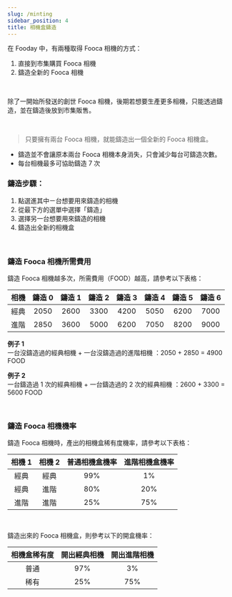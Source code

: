 ```yaml
---
slug: /minting
sidebar_position: 4
title: 相機盒鑄造
---
```


在 Fooday 中，有兩種取得 Fooca 相機的方式：
1. 直接到市集購買 Fooca 相機
2. 鑄造全新的 Fooca 相機

<br/>

除了一開始所發送的創世 Fooca 相機，後期若想要生產更多相機，只能透過鑄造，並在鑄造後放到市集販售。

<br/>

> 只要擁有兩台 Fooca 相機，就能鑄造出一個全新的 Fooca 相機盒。

* 鑄造並不會讓原本兩台 Fooca 相機本身消失，只會減少每台可鑄造次數。
* 每台相機最多可協助鑄造 7 次

### 鑄造步驟：

1. 點選進其中ㄧ台想要用來鑄造的相機
2. 從最下方的選單中選擇「鑄造」
3. 選擇另一台想要用來鑄造的相機
4. 鑄造出全新的相機盒

<br/>

### 鑄造 Fooca 相機所需費用
鑄造 Fooca 相機越多次，所需費用（FOOD）越高，請參考以下表格：

| 相機  | 鑄造 0  | 鑄造 1  | 鑄造 2  | 鑄造 3  | 鑄造 4  |  鑄造 5 | 鑄造 6  |
|:---:|:---:|:---:|:---:|:---:|:---:|:---:|:---:|
| 經典 | 2050  | 2600  | 3300  | 4200  |  5050 |6200   | 7000  |
| 進階  | 2850  | 3600  | 5000  | 6200  |7050   | 8200  | 9000  |

**例子 1**  
一台沒鑄造過的經典相機 + 一台沒鑄造過的進階相機
：2050 + 2850 = 4900 FOOD

**例子 2**  
一台鑄造過 1 次的經典相機 + 一台鑄造過的 2 次的經典相機
：2600 + 3300 = 5600 FOOD

<br/>

### 鑄造 Fooca 相機機率
鑄造 Fooca 相機時，產出的相機盒稀有度機率，請參考以下表格：

| 相機 1  | 相機 2  |  普通相機盒機率  | 進階相機盒機率  |
|:---:|:---:|:---:|:---:|
| 經典 | 經典  | 99%  | 1%  | 
| 經典  | 進階  | 80%  | 20%  | 
| 進階  | 進階  | 25%  | 75%  | 

<br/>

 鑄造出來的 Fooca 相機盒，則參考以下的開盒機率：

| 相機盒稀有度 | 開出經典相機  |  開出進階相機 |
|:---:|:---:|:---:|
| 普通 | 97%  | 3%  | 
| 稀有  | 25%  | 75%  |

